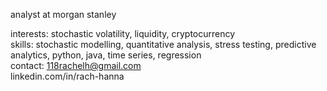
analyst at morgan stanley

interests: stochastic volatility, liquidity, cryptocurrency<br>skills: stochastic modelling, quantitative analysis, stress testing, predictive analytics, python, java, time series, regression<br>contact: 118rachelh@gmail.com<br>
linkedin.com/in/rach-hanna
